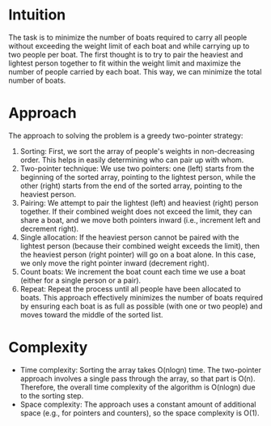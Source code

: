 # Intuition
The task is to minimize the number of boats required to carry all people without exceeding the weight limit of each boat and while carrying up to two people per boat. The first thought is to try to pair the heaviest and lightest person together to fit within the weight limit and maximize the number of people carried by each boat. This way, we can minimize the total number of boats.

# Approach
The approach to solving the problem is a greedy two-pointer strategy:

1. Sorting: First, we sort the array of people's weights in non-decreasing order. This helps in easily determining who can pair up with whom.
2. Two-pointer technique: We use two pointers: one (left) starts from the beginning of the sorted array, pointing to the lightest person, while the other (right) starts from the end of the sorted array, pointing to the heaviest person.
3. Pairing: We attempt to pair the lightest (left) and heaviest (right) person together. If their combined weight does not exceed the limit, they can share a boat, and we move both pointers inward (i.e., increment left and decrement right).
4. Single allocation: If the heaviest person cannot be paired with the lightest person (because their combined weight exceeds the limit), then the heaviest person (right pointer) will go on a boat alone. In this case, we only move the right pointer inward (decrement right).
5. Count boats: We increment the boat count each time we use a boat (either for a single person or a pair).
6. Repeat: Repeat the process until all people have been allocated to boats.
This approach effectively minimizes the number of boats required by ensuring each boat is as full as possible (with one or two people) and moves toward the middle of the sorted list.

# Complexity
- Time complexity: Sorting the array takes O(nlogn) time. The two-pointer approach involves a single pass through the array, so that part is O(n). Therefore, the overall time complexity of the algorithm is O(nlogn) due to the sorting step.
- Space complexity: The approach uses a constant amount of additional space (e.g., for pointers and counters), so the space complexity is O(1).
